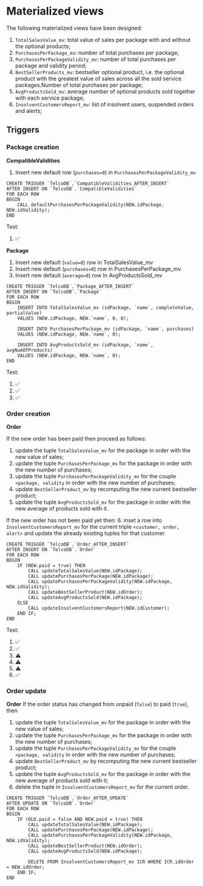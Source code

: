 # Materialized views

The following materialized views have been designed:
1. `TotalSalesValue_mv`: total value of sales per package with and without the optional products;
2. `PurchasesPerPackage_mv`: number of total purchases per package;
3. `PurchasesPerPackageValidity_mv`: number of total purchases per package and validity period;
4. `BestSellerProducts_mv`: bestseller optional product, i.e. the optional product with the greatest value of sales 
across all the sold service packages.Number of total purchases per package;
5. `AvgProductsSold_mv`: average number of optional products sold together with each service package;
6. `InsolventCustomersReport_mv`: list of insolvent users, suspended orders and alerts;


## Triggers

### Package creation

**CompatibleValidities**

1. Insert new default row (`purchases=0`) in `PurchasesPerPackageValidity_mv`
````
CREATE TRIGGER `TelcoDB`.`CompatibleValidities_AFTER_INSERT`
AFTER INSERT ON `TelcoDB`.`CompatibleValidities`
FOR EACH ROW
BEGIN
    CALL defaultPurchasesPerPackageValidity(NEW.idPackage, NEW.idValidity);
END
````

Test:
1. ✅

**Package**

1. Insert new default (``value=0``) row in TotalSalesValue_mv
2. Insert new default (``purchases=0``) row in PurchasesPerPackage_mv
3. Insert new default (``average=0``) row In AvgProductsSold_mv
````
CREATE TRIGGER `TelcoDB`.`Package_AFTER_INSERT`
AFTER INSERT ON `TelcoDB`.`Package`
FOR EACH ROW
BEGIN
    INSERT INTO TotalSalesValue_mv (idPackage, `name`, completeValue, partialValue) 
    VALUES (NEW.idPackage, NEW.`name`, 0, 0);
    
    INSERT INTO PurchasesPerPackage_mv (idPackage, `name`, purchases) 
    VALUES (NEW.idPackage, NEW.`name`, 0);
    
    INSERT INTO AvgProductsSold_mv (idPackage, `name`, avgNumOfProducts)
    VALUES (NEW.idPackage, NEW.`name`, 0);
END
````

Test:
1. ✅
2. ✅
3. ✅

### Order creation

**Order**

If the new order has been paid then proceed as follows:
1. update the tuple `TotalSalesValue_mv` for the package in order with the new value of sales;
2. update the tuple `PurchasesPerPackage_mv` for the package in order with the new number of purchases;
3. update the tuple `PurchasesPerPackageValidity_mv` for the couple ``<package, validity`` in order with the new number
of purchases;
4. update `BestSellerProduct_mv` by recomputing the new current bestseller product;
5. update the tuple `AvgProductsSold_mv` for the package in order with the new average of products sold with it.

If the new order has not been paid yet then:
6. inset a row into `InsolventCustomersReport_mv` for the current triple `<customer, order, alert>` and update the 
already existing tuples for that customer.
````
CREATE TRIGGER `TelcoDB`.`Order_AFTER_INSERT`
AFTER INSERT ON `TelcoDB`.`Order`
FOR EACH ROW
BEGIN
	IF (NEW.paid = true) THEN
		CALL updateTotalSalesValue(NEW.idPackage);
        CALL updatePurchasesPerPackage(NEW.idPackage);
        CALL updatePurchasesPerPackageValidity(NEW.idPackage, NEW.idValidity);
        CALL updateBestSellerProduct(NEW.idOrder);
        CALL updateAvgProductsSold(NEW.idPackage);
	ELSE
		CALL updateInsolventCustomersReport(NEW.idCustomer);
	END IF;
END
````

Test:
1. ✅
2. ✅
3. ⚠️
4. ⚠️
5. ⚠️
6. ✅

### Order update

**Order**
If the order status has changed from unpaid (`false`) to paid (`true`), then 
1. update the tuple `TotalSalesValue_mv` for the package in order with the new value of sales;
2. update the tuple `PurchasesPerPackage_mv` for the package in order with the new number of purchases;
3. update the tuple `PurchasesPerPackageValidity_mv` for the couple ``<package, validity`` in order with the new number
   of purchases;
4. update `BestSellerProduct_mv` by recomputing the new current bestseller product;
5. update the tuple `AvgProductsSold_mv` for the package in order with the new average of products sold with it;
6. delete the tuple in `InsolventCustomersReport_mv` for the current order.
```
CREATE TRIGGER `TelcoDB`.`Order_AFTER_UPDATE`
AFTER UPDATE ON `TelcoDB`.`Order`
FOR EACH ROW
BEGIN
    IF (OLD.paid = false AND NEW.paid = true) THEN
        CALL updateTotalSalesValue(NEW.idPackage);
        CALL updatePurchasesPerPackage(NEW.idPackage);
        CALL updatePurchasesPerPackageValidity(NEW.idPackage, NEW.idValidity);
        CALL updateBestSellerProduct(NEW.idOrder);
        CALL updateAvgProductsSold(NEW.idPackage);
        
        DELETE FROM InsolventCustomersReport_mv ICR WHERE ICR.idOrder = NEW.idOrder;
    END IF;
END
````